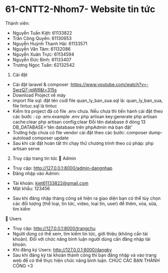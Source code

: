 # 61-CNTT2-Nhom7- Website tin tức
Thành viên:
+ Nguyễn Tuấn Kiệt: 61133822
+ Trần Công Quyền: 61130953
+ Nguyễn Huỳnh Thanh Hải: 61133571
+ Nguyễn Văn Tâm: 61132086	
+ Nguyễn Xuân Trực: 61134594	
+ Nguyễn Đức Bình: 61133407
+ Trương Ngọc Tuấn: 62132542

1.	Cài đặt
-	Cài đặt laravel & composer :https://www.youtube.com/watch?v=-SwzQ7-ipW8&t=315s
-	Download Project về máy
- import file sql: đặt tên csdl file  quan_ly_ban_sua.sql là: quan_ly_ban_sua, file tintuc.sql là tintuc
-	Kiểm tra project đã có file .env chưa. Nếu chưa thì tiến hành cài đặt theo các bước :
cp .env.example .env
php artisan key:generate
php artisan cache:clear
php artisan config:clear
Đổi tên database ở dòng 13 DB_DATABASE='tên database trên phpAdmin mà bạn đặt'
- Trường hợp chưa có file vendor cài đặt theo các bước:
composer dump-autoload
composer update
- Sau khi cài đặt hoàn tất thì chạy thử chương trình theo cú pháp: php artisan serve 

2.	Truy cập trang tin tức
	Admin
-	Truy cập: http://127.0.0.1:8000/admin-dangnhap
-	Đăng nhập vào Admin:
+ Tài khoản: kiet61133822@gmail.com
+ Mật khẩu: 123456
-	Sau khi đăng nhập thàng công sẽ hiện ra giao diện bạn có thể tùy chọn các đối tượng (thể loại, tin tức, video, loại tin, user) để thêm, xóa, sửa, tìm kiếm

	Users
-	Truy cập: http://127.0.0.1:8000/trangchu
-	Người dùng có thể xem, tìm kiếm tin tức, giới thiệu (không cần tài khoản). Đối với chức năng bình luận người dùng cần đăng nhập tài khoản.
-	Khi đăng ký Users: http://127.0.0.1:8000/dangky
- Sau khi đăng ký tài khoản thành công thì bạn đăng nhập và vào trang web để có thể thực hiện chức năng bình luận.
CHÚC CÁC BẠN THÀNH CÔNG <3
